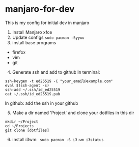 # manjaro-for-dev
This is my config for initial dev in manjaro

1. Install Manjaro xfce
2. Update configs
`sudo pacman -Syyuu`
3. install base programs
- firefox
- vim
- git
4. Generate ssh and add to github
In terminal:
```
ssh-keygen -t ed25519 -C "your_email@example.com"
eval $(ssh-agent -s)
ssh-add ~/.ssh/id_ed25519
cat ~/.ssh/id_ed25519.pub
```

In github: add the ssh in your github

5. Make a dir named 'Project' and clone your dotfiles in this dir
```
mkdir ~/Project
cd ~/Projects
git clone [dotfiles]
```
6. install i3wm
` sudo pacman -S i3-wm i3status`
